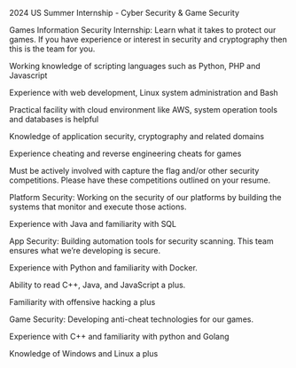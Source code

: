 2024 US Summer Internship - Cyber Security & Game Security


Games Information Security Internship: Learn what it takes to protect our games. If you have experience or interest in security and cryptography then this is the team for you.

Working knowledge of scripting languages such as Python, PHP and Javascript 

Experience with web development, Linux system administration and Bash 

Practical facility with cloud environment like AWS, system operation tools and databases is helpful 

Knowledge of application security, cryptography and related domains 

Experience cheating and reverse engineering cheats for games 

Must be actively involved with capture the flag and/or other security competitions. Please have these competitions outlined on your resume. 


Platform Security: Working on the security of our platforms by building the systems that monitor and execute those actions.

Experience with Java and familiarity with SQL

App Security: Building automation tools for security scanning. This team ensures what we’re developing is secure.

Experience with Python and familiarity with Docker.

Ability to read C++, Java, and JavaScript a plus.

Familiarity with offensive hacking a plus

Game Security: Developing anti-cheat technologies for our games.

Experience with C++ and familiarity with python and Golang

Knowledge of Windows and Linux a plus

